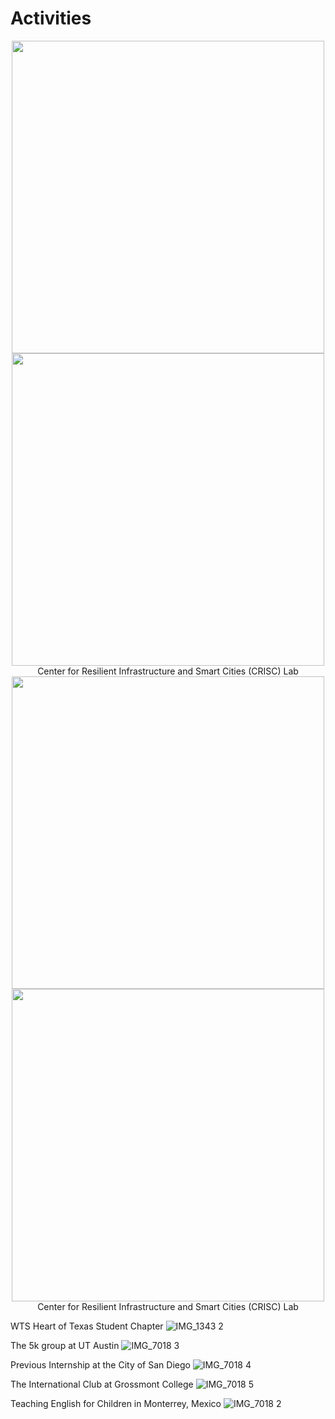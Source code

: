 # Activities

<p align="center">
  <img width="500" src="https://user-images.githubusercontent.com/47671910/68418809-982f1f00-015e-11ea-8c48-a98beb67304b.JPG">
  <img width="500" src="https://user-images.githubusercontent.com/47671910/68420183-6c616880-0161-11ea-8376-c0894d5015bf.JPG">
  Center for Resilient Infrastructure and Smart Cities (CRISC) Lab
  

  <img width="500" src="https://user-images.githubusercontent.com/47671910/68418809-982f1f00-015e-11ea-8c48-a98beb67304b.JPG">
  <img width="500" src="https://user-images.githubusercontent.com/47671910/68420183-6c616880-0161-11ea-8376-c0894d5015bf.JPG">
  Center for Resilient Infrastructure and Smart Cities (CRISC) Lab
</p>

WTS Heart of Texas Student Chapter
![IMG_1343 2](https://user-images.githubusercontent.com/47671910/68419101-34592600-015f-11ea-849a-99cd58b915e0.PNG)

The 5k group at UT Austin
![IMG_7018 3](https://user-images.githubusercontent.com/47671910/64620952-6db52580-d3aa-11e9-995a-bf4a8e8306ef.jpg)

Previous Internship at the City of San Diego
![IMG_7018 4](https://user-images.githubusercontent.com/47671910/64620814-30509800-d3aa-11e9-8d25-c87d0fec71d1.JPG)

The International Club at Grossmont College
![IMG_7018 5](https://user-images.githubusercontent.com/47671910/64620944-6aba3500-d3aa-11e9-8b05-15cae13fb5ea.JPG)

Teaching English for Children in Monterrey, Mexico
![IMG_7018 2](https://user-images.githubusercontent.com/47671910/68419048-21465600-015f-11ea-81fc-8652faec4cd0.JPG)
